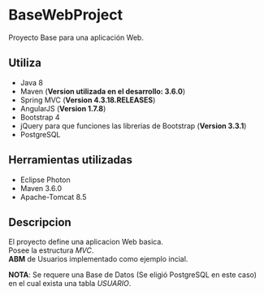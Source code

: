 # BaseWebProject

Proyecto Base para una aplicación Web.

## Utiliza

* Java 8
* Maven (**Version utilizada en el desarrollo: 3.6.0**)
* Spring MVC (**Version 4.3.18.RELEASES**)
* AngularJS (**Version 1.7.8**)
* Bootstrap 4
* jQuery para que funciones las librerias de Bootstrap (**Version 3.3.1**)
* PostgreSQL

## Herramientas utilizadas

* Eclipse Photon
* Maven 3.6.0
* Apache-Tomcat 8.5

## Descripcion

El proyecto define una aplicacion Web basica.<br>
Posee la estructura *MVC*.<br>
**ABM** de Usuarios implementado como ejemplo incial.<br>

**NOTA**: Se requere una Base de Datos (Se eligió PostgreSQL en este caso) en el cual exista una tabla *USUARIO*.
